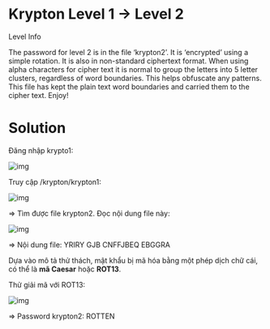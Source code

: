 # Krypton Level 1 → Level 2

Level Info

The password for level 2 is in the file ‘krypton2’. It is ‘encrypted’ using a simple rotation. It is also in non-standard ciphertext format. When using alpha characters for cipher text it is normal to group the letters into 5 letter clusters, regardless of word boundaries. This helps obfuscate any patterns. This file has kept the plain text word boundaries and carried them to the cipher text. Enjoy!

# Solution

Đăng nhập krypto1: 

![img](0)

Truy cập /krypton/krypton1: 

![img](1)

=> Tìm được file krypton2. Đọc nội dung file này: 

![img](2)

=> Nội dung file: YRIRY GJB CNFFJBEQ EBGGRA

Dựa vào mô tả thử thách, mật khẩu bị mã hóa bằng một phép dịch chữ cái, có thể là **mã Caesar** hoặc **ROT13**. 

Thử giải mã với ROT13: 

![img](3)

=> Password krypton2: ROTTEN







